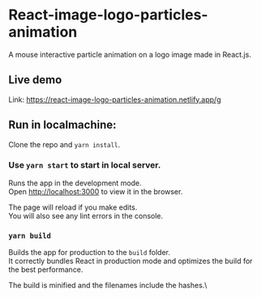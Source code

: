 # React-image-logo-particles-animation

A mouse interactive particle animation on a logo image made in React.js.

## Live demo
Link: https://react-image-logo-particles-animation.netlify.app/g

## Run in localmachine:

Clone the repo and `yarn install`.

### Use `yarn start` to start in local server.

Runs the app in the development mode.\
Open [http://localhost:3000](http://localhost:3000) to view it in the browser.

The page will reload if you make edits.\
You will also see any lint errors in the console.

### `yarn build`

Builds the app for production to the `build` folder.\
It correctly bundles React in production mode and optimizes the build for the best performance.

The build is minified and the filenames include the hashes.\
